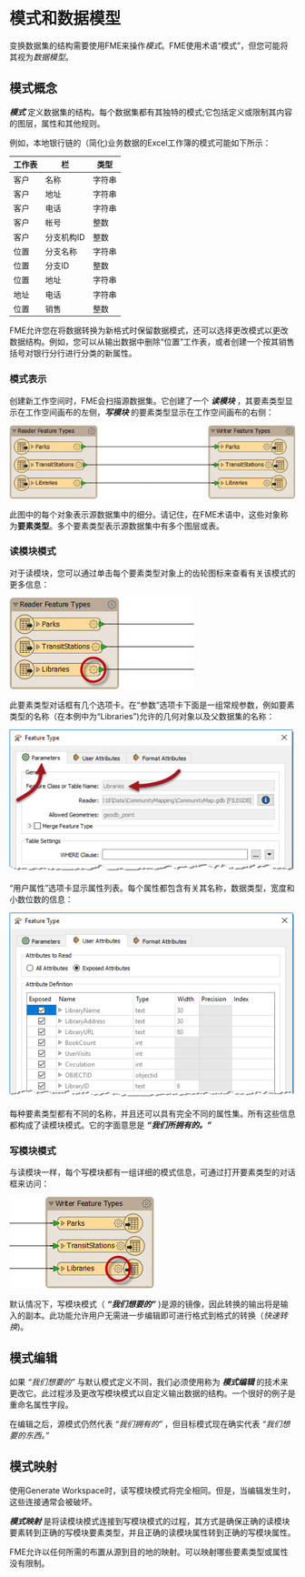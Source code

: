 # 模式和数据模型

变换数据集的结构需要使用FME来操作*模式*。FME使用术语“模式”，但您可能将其视为*数据模型*。

## 模式概念

***模式*** 定义数据集的结构。每个数据集都有其独特的模式;它包括定义或限制其内容的图层，属性和其他规则。

例如，本地银行链的（简化)业务数据的Excel工作簿的模式可能如下所示：

|工作表|栏|类型|
|-|-|-|
|客户|名称|字符串|
|客户|地址|字符串|
|客户|电话|字符串|
|客户|帐号|整数|
|客户|分支机构ID|整数|
|位置|分支名称|字符串|
|位置|分支ID|整数|
|位置|地址|字符串|
|地址|电话|字符串|
|位置|销售|整数|

FME允许您在将数据转换为新格式时保留数据模式，还可以选择更改模式以更改数据结构。例如，您可以从输出数据中删除“位置”工作表，或者创建一个按其销售括号对银行分行进行分类的新属性。

### 模式表示

创建新工作空间时，FME会扫描源数据集。它创建了一个 ***读模块*** ，其要素类型显示在工作空间画布的左侧，***写模块*** 的要素类型显示在工作空间画布的右侧：

![](./Images/Img2.003.ReaderWriterFeatureTypes.png)

此图中的每个对象表示源数据集中的细分。请记住，在FME术语中，这些对象称为<strong>要素类型</strong>。多个要素类型表示源数据集中有多个图层或表。

### 读模块模式

对于读模块，您可以通过单击每个要素类型对象上的齿轮图标来查看有关该模式的更多信息：

![](./Images/Img2.004.ReaderFeatureTypePropertiesButton.png)

此要素类型对话框有几个选项卡。在“参数”选项卡下面是一组常规参数，例如要素类型的名称（在本例中为“Libraries”)允许的几何对象以及父数据集的名称：

![](./Images/Img2.005.ReaderFeatureTypePropertiesDialog.png)

“用户属性”选项卡显示属性列表。每个属性都包含有关其名称，数据类型，宽度和小数位数的信息：

![](./Images/Img2.006.ReaderFeatureTypePropertiesAttrs.png)

每种要素类型都有不同的名称，并且还可以具有完全不同的属性集。所有这些信息都构成了读模块模式。它的字面意思是 ***“我们所拥有的。”*** 

### 写模块模式

与读模块一样，每个写模块都有一组详细的模式信息，可通过打开要素类型的对话框来访问：

![](./Images/Img2.007.WriterFeatureTypePropertiesButton.png)

默认情况下，写模块模式（ ***“我们想要的”*** )是源的镜像，因此转换的输出将是输入的副本。此功能允许用户无需进一步编辑即可进行格式到格式的转换（*快速转换*)。

## 模式编辑

如果 *“我们想要的”* 与默认模式定义不同，我们必须使用称为 ***模式编辑*** 的技术来更改它。此过程涉及更改写模块模式以自定义输出数据的结构。一个很好的例子是重命名属性字段。

在编辑之后，源模式仍然代表 *“我们拥有的”* ，但目标模式现在确实代表 *“我们想要的东西。”* 

## 模式映射

使用Generate Workspace时，读写模块模式将完全相同。但是，当编辑发生时，这些连接通常会被破坏。

 ***模式映射*** 是将读模块模式连接到写模块模式的过程，其方式是确保正确的读模块要素转到正确的写模块要素类型，并且正确的读模块属性转到正确的写模块属性。

FME允许以任何所需的布置从源到目的地的映射。可以映射哪些要素类型或属性没有限制。

